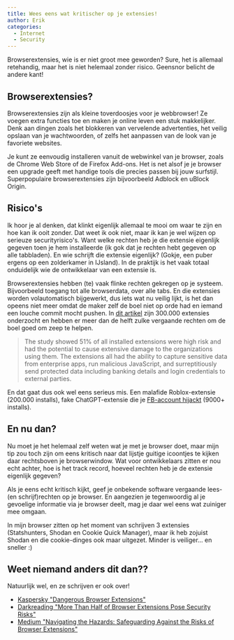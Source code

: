 ```yaml
---
title: Wees eens wat kritischer op je extensies!
author: Erik
categories:
  - Internet
  - Security
---
```


Browserextensies, wie is er niet groot mee geworden? Sure, het is allemaal retehandig, maar het is niet helemaal zonder risico. Geensnor belicht de andere kant!

## Browserextensies?

Browserextensies zijn als kleine toverdoosjes voor je webbrowser! Ze voegen extra functies toe en maken je online leven een stuk makkelijker. Denk aan dingen zoals het blokkeren van vervelende advertenties, het veilig opslaan van je wachtwoorden, of zelfs het aanpassen van de look van je favoriete websites.

Je kunt ze eenvoudig installeren vanuit de webwinkel van je browser, zoals de Chrome Web Store of de Firefox Add-ons. Het is net alsof je je browser een upgrade geeft met handige tools die precies passen bij jouw surfstijl. Superpopulaire browserextensies zijn bijvoorbeeld Adblock en uBlock Origin.

## Risico's

Ik hoor je al denken, dat klinkt eigenlijk allemaal te mooi om waar te zijn en hoe kan ik ooit zonder. Dat weet ik ook niet, maar ik kan je wel wijzen op serieuze securityrisico's. Want welke rechten heb je die extensie eigenlijk gegeven toen je hem installeerde (ik gok dat je rechten hebt gegeven op alle tabbladen). En wie schrijft die extensie eigenlijk? (Gokje, een puber ergens op een zolderkamer in IJsland). In de praktijk is het vaak totaal onduidelijk wie de ontwikkelaar van een extensie is.

Browserextensies hebben (te) vaak flinke rechten gekregen op je systeem. Bijvoorbeeld toegang tot alle browserdata, over alle tabs. En die extensies worden volautomatisch bijgewerkt, dus iets wat nu veilig lijkt, is het dan opeens niet meer omdat de maker zelf de boel niet op orde had en iemand een louche commit mocht pushen. In [dit artikel](https://www.darkreading.com/cloud-security/more-than-half-of-browser-extensions-pose-security-risks) zijn 300.000 extensies onderzocht en hebben er meer dan de helft zulke vergaande rechten om de boel goed om zeep te helpen.

> The study showed 51% of all installed extensions were high risk and had the potential to cause extensive damage to the organizations using them. The extensions all had the ability to capture sensitive data from enterprise apps, run malicious JavaScript, and surreptitiously send protected data including banking details and login credentials to external parties.

En dat gaat dus ook wel eens serieus mis. Een malafide Roblox-extensie (200.000 installs), fake ChatGPT-extensie die je [FB-account hijackt](https://www.darkreading.com/application-security/chatgpt-browser-extension-hijacks-facebook-business-accounts) (9000+ installs).

## En nu dan?

Nu moet je het helemaal zelf weten wat je met je browser doet, maar mijn tip zou toch zijn om eens kritisch naar dat lijstje guitige icoontjes te kijken daar rechtsboven je browserwindow. Wat voor ontwikkelaars zitten er nou echt achter, hoe is het track record, hoeveel rechten heb je de extensie eigenlijk gegeven?

Als je eens echt kritisch kijkt, geef je onbekende software vergaande lees- (en schrijf)rechten op je browser. En aangezien je tegenwoordig al je gevoelige informatie via je browser deelt, mag je daar wel eens wat zuiniger mee omgaan.

In mijn browser zitten op het moment van schrijven 3 extensies (Statshunters, Shodan en Cookie Quick Manager), maar ik heb zojuist Shodan en die cookie-dinges ook maar uitgezet. Minder is veiliger... en sneller :)

## Weet niemand anders dit dan??

Natuurlijk wel, en ze schrijven er ook over!

- [Kaspersky "Dangerous Browser Extensions"](https://www.kaspersky.com/blog/dangerous-browser-extensions-2023/50059/)
- [Darkreading "More Than Half of Browser Extensions Pose Security Risks"](https://www.darkreading.com/cloud-security/more-than-half-of-browser-extensions-pose-security-risks)
- [Medium "Navigating the Hazards: Safeguarding Against the Risks of Browser Extensions"](https://medium.com/@hegde.sateesh/navigating-the-hazards-safeguarding-against-the-risks-of-browser-extensions-bfaa3701eda1)
